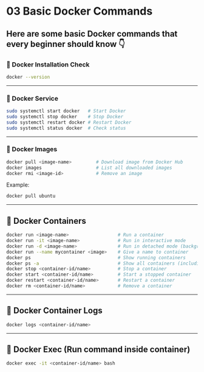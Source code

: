 # 03 Basic Docker Commands

## Here are some basic Docker commands that every beginner should know 👇 

### 🔹 Docker Installation Check

```bash
docker --version
```

---

### 🔹 Docker Service

```bash
sudo systemctl start docker   # Start Docker
sudo systemctl stop docker    # Stop Docker
sudo systemctl restart docker # Restart Docker
sudo systemctl status docker  # Check status
```

---

### 🔹 Docker Images

```bash
docker pull <image-name>         # Download image from Docker Hub
docker images                    # List all downloaded images
docker rmi <image-id>            # Remove an image
```

Example:

```bash
docker pull ubuntu
```

---

## 🔹 Docker Containers

```bash
docker run <image-name>                  # Run a container
docker run -it <image-name>              # Run in interactive mode
docker run -d <image-name>               # Run in detached mode (background)
docker run --name mycontainer <image>    # Give a name to container
docker ps                                # Show running containers
docker ps -a                             # Show all containers (including stopped)
docker stop <container-id/name>          # Stop a container
docker start <container-id/name>         # Start a stopped container
docker restart <container-id/name>       # Restart a container
docker rm <container-id/name>            # Remove a container
```

---

## 🔹 Docker Container Logs

```bash
docker logs <container-id/name>
```

---

## 🔹 Docker Exec (Run command inside container)

```bash
docker exec -it <container-id/name> bash
```
